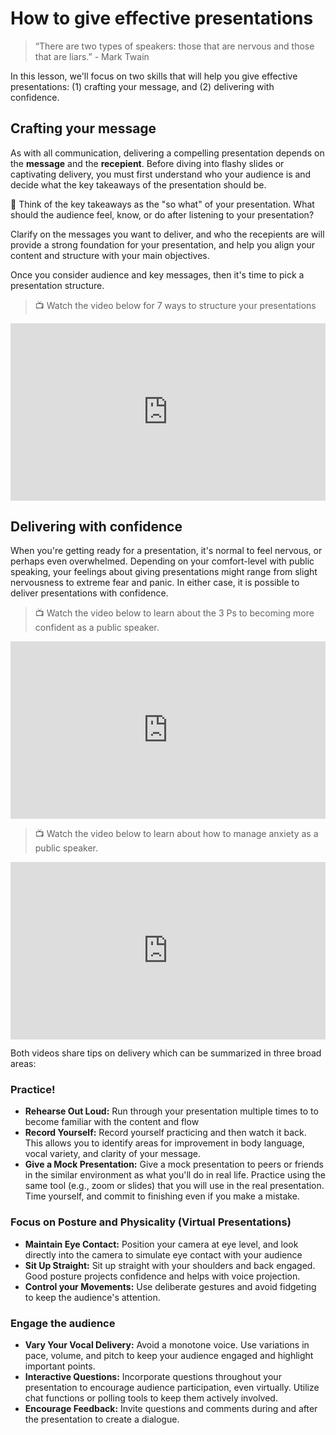 # How to give effective presentations

<blockquote>
  “There are two types of speakers: those that are nervous and those that are liars.” - Mark Twain
</blockquote>


In this lesson, we'll focus on two skills that will help you give effective presentations: (1) crafting your message, and (2) delivering with confidence. 

## Crafting your message
As with all communication, delivering a compelling presentation depends on the **message** and the **recepient**. Before diving into flashy slides or captivating delivery, you must first understand who your audience is and decide what the key takeaways of the presentation should be. 

<aside> 🤔 Think of the key takeaways as the "so what" of your presentation. What should the audience feel, know, or do after listening to your presentation? 
</aside>

Clarify on the messages you want to deliver, and who the recepients are will provide a strong foundation for your presentation, and help you align your content and structure with your main objectives. 

Once you consider audience and key messages, then it's time to pick a presentation structure. 

> 📺 Watch the video below for 7 ways to structure your presentations
 
<div style="position: relative; padding-bottom: 56.25%; height: 0;">
  <iframe width="560" height="315" src="https://www.youtube.com/embed/hMk5s1y486I?si=aGm7Yuj_pYiPvbUB" title="YouTube video player" frameborder="0" allow="accelerometer; autoplay; clipboard-write; encrypted-media; gyroscope; picture-in-picture; web-share" referrerpolicy="strict-origin-when-cross-origin" allowfullscreen style="position: absolute; top: 0; left: 0; width: 100%; height: 100%;"></iframe>
</div>

## Delivering with confidence 
When you're getting ready for a presentation, it's normal to feel nervous, or perhaps even overwhelmed. Depending on your comfort-level with public speaking, your feelings about giving presentations might range from slight nervousness to extreme fear and panic.  In either case, it is possible to deliver presentations with confidence. 

> 📺 Watch the video below to learn about the 3 Ps to becoming more confident as a public speaker.

<div style="position: relative; padding-bottom: 56.25%; height: 0;"><iframe src="https://www.youtube.com/embed/tShavGuo0_E?si=FEoSCcG_cwgRMZV4" title="YouTube video player" frameborder="0" allow="accelerometer; autoplay; clipboard-write; encrypted-media; gyroscope; picture-in-picture" allowfullscreen style="position: absolute; top: 0; left: 0; width: 100%; height: 100%;"></iframe></div>

> 📺 Watch the video below to learn about how to manage anxiety as a public speaker.

<div style="position: relative; padding-bottom: 56.25%; height: 0;"><iframe src="https://www.youtube.com/embed/VEStYVONy-0?si=q23h9XG7yqSkQ0wq" title="YouTube video player" frameborder="0" allow="accelerometer; autoplay; clipboard-write; encrypted-media; gyroscope; picture-in-picture" allowfullscreen style="position: absolute; top: 0; left: 0; width: 100%; height: 100%;"></iframe></div>

Both videos share tips on delivery which can be summarized in three broad areas:

### Practice!
- **Rehearse Out Loud:** Run through your presentation multiple times to to become familiar with the content and flow
- **Record Yourself:** Record yourself practicing and then watch it back. This allows you to identify areas for improvement in body language, vocal variety, and clarity of your message.
- **Give a Mock Presentation:** Give a mock presentation to peers or friends in the similar environment as what you'll do in real life. Practice using the same tool (e.g., zoom or slides) that you will use in the real presentation. Time yourself, and commit to finishing even if you make a mistake.

### Focus on Posture and Physicality (Virtual Presentations)
- **Maintain Eye Contact:** Position your camera at eye level, and look directly into the camera to simulate eye contact with your audience
- **Sit Up Straight:** Sit up straight with your shoulders and back engaged. Good posture projects confidence and helps with voice projection.
- **Control your Movements:** Use deliberate gestures and avoid fidgeting to keep the audience's attention.

### Engage the audience
- **Vary Your Vocal Delivery:** Avoid a monotone voice. Use variations in pace, volume, and pitch to keep your audience engaged and highlight important points.
- **Interactive Questions:** Incorporate questions throughout your presentation to encourage audience participation, even virtually. Utilize chat functions or polling tools to keep them actively involved.
- **Encourage Feedback:** Invite questions and comments during and after the presentation to create a dialogue.
